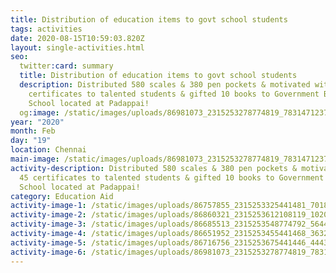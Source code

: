 ```yaml
---
title: Distribution of education items to govt school students
tags: activities
date: 2020-08-15T10:59:03.820Z
layout: single-activities.html
seo:
  twitter:card: summary
  title: Distribution of education items to govt school students
  description: Distributed 580 scales & 380 pen pockets & motivated with 45
    certificates to talented students & gifted 10 books to Government Boys High
    School located at Padappai!
  og:image: /static/images/uploads/86981073_2315253278774819_7831471237569183744_o_2315253272108153.jpg
year: "2020"
month: Feb
day: "19"
location: Chennai
main-image: /static/images/uploads/86981073_2315253278774819_7831471237569183744_o_2315253272108153.jpg
activity-description: Distributed 580 scales & 380 pen pockets & motivated with
  45 certificates to talented students & gifted 10 books to Government Boys High
  School located at Padappai!
category: Education Aid
activity-image-1: /static/images/uploads/86757855_2315253325441481_701806855986348032_o_2315253318774815.jpg
activity-image-2: /static/images/uploads/86860321_2315253612108119_1020585015232167936_o_2315253608774786.jpg
activity-image-3: /static/images/uploads/86685513_2315253548774792_5644479538327977984_o_2315253545441459.jpg
activity-image-4: /static/images/uploads/86651952_2315253455441468_3632352257107820544_o_2315253448774802.jpg
activity-image-5: /static/images/uploads/86716756_2315253675441446_4443773447356547072_o_2315253668774780.jpg
activity-image-6: /static/images/uploads/86981073_2315253278774819_7831471237569183744_o_2315253272108153.jpg
---
```

